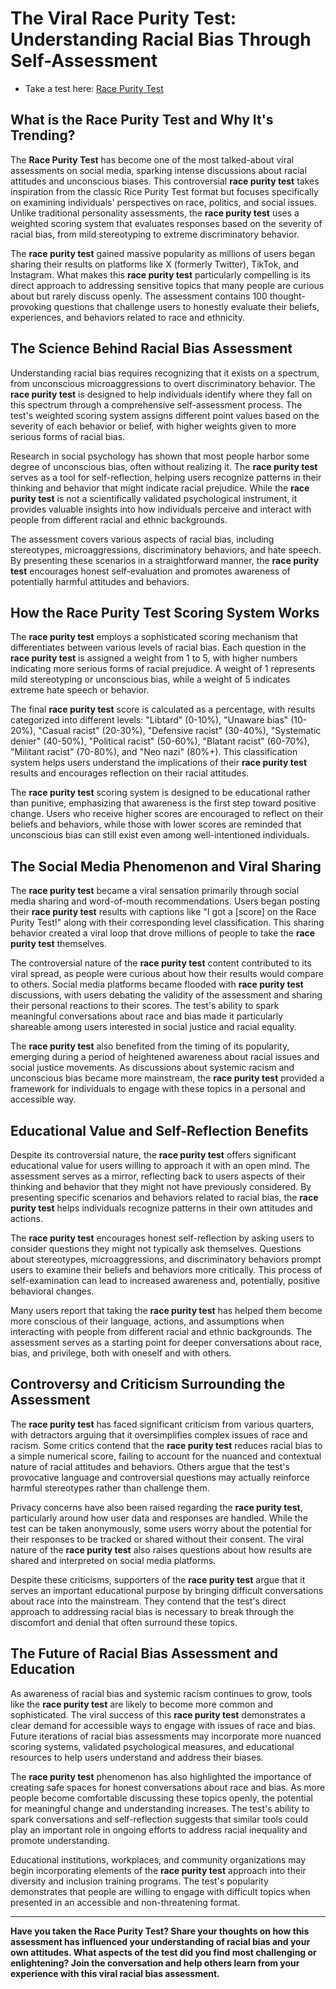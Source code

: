 # The Viral Race Purity Test: Understanding Racial Bias Through Self-Assessment

- Take a test here: [Race Purity Test](https://racepuritytest.org/)

## What is the Race Purity Test and Why It's Trending?

The **Race Purity Test** has become one of the most talked-about viral assessments on social media, sparking intense discussions about racial attitudes and unconscious biases. This controversial **race purity test** takes inspiration from the classic Rice Purity Test format but focuses specifically on examining individuals' perspectives on race, politics, and social issues. Unlike traditional personality assessments, the **race purity test** uses a weighted scoring system that evaluates responses based on the severity of racial bias, from mild stereotyping to extreme discriminatory behavior.

The **race purity test** gained massive popularity as millions of users began sharing their results on platforms like X (formerly Twitter), TikTok, and Instagram. What makes this **race purity test** particularly compelling is its direct approach to addressing sensitive topics that many people are curious about but rarely discuss openly. The assessment contains 100 thought-provoking questions that challenge users to honestly evaluate their beliefs, experiences, and behaviors related to race and ethnicity.

## The Science Behind Racial Bias Assessment

Understanding racial bias requires recognizing that it exists on a spectrum, from unconscious microaggressions to overt discriminatory behavior. The **race purity test** is designed to help individuals identify where they fall on this spectrum through a comprehensive self-assessment process. The test's weighted scoring system assigns different point values based on the severity of each behavior or belief, with higher weights given to more serious forms of racial bias.

Research in social psychology has shown that most people harbor some degree of unconscious bias, often without realizing it. The **race purity test** serves as a tool for self-reflection, helping users recognize patterns in their thinking and behavior that might indicate racial prejudice. While the **race purity test** is not a scientifically validated psychological instrument, it provides valuable insights into how individuals perceive and interact with people from different racial and ethnic backgrounds.

The assessment covers various aspects of racial bias, including stereotypes, microaggressions, discriminatory behaviors, and hate speech. By presenting these scenarios in a straightforward manner, the **race purity test** encourages honest self-evaluation and promotes awareness of potentially harmful attitudes and behaviors.

## How the Race Purity Test Scoring System Works

The **race purity test** employs a sophisticated scoring mechanism that differentiates between various levels of racial bias. Each question in the **race purity test** is assigned a weight from 1 to 5, with higher numbers indicating more serious forms of racial prejudice. A weight of 1 represents mild stereotyping or unconscious bias, while a weight of 5 indicates extreme hate speech or behavior.

The final **race purity test** score is calculated as a percentage, with results categorized into different levels: "Libtard" (0-10%), "Unaware bias" (10-20%), "Casual racist" (20-30%), "Defensive racist" (30-40%), "Systematic denier" (40-50%), "Political racist" (50-60%), "Blatant racist" (60-70%), "Militant racist" (70-80%), and "Neo nazi" (80%+). This classification system helps users understand the implications of their **race purity test** results and encourages reflection on their racial attitudes.

The **race purity test** scoring system is designed to be educational rather than punitive, emphasizing that awareness is the first step toward positive change. Users who receive higher scores are encouraged to reflect on their beliefs and behaviors, while those with lower scores are reminded that unconscious bias can still exist even among well-intentioned individuals.

## The Social Media Phenomenon and Viral Sharing

The **race purity test** became a viral sensation primarily through social media sharing and word-of-mouth recommendations. Users began posting their **race purity test** results with captions like "I got a [score] on the Race Purity Test!" along with their corresponding level classification. This sharing behavior created a viral loop that drove millions of people to take the **race purity test** themselves.

The controversial nature of the **race purity test** content contributed to its viral spread, as people were curious about how their results would compare to others. Social media platforms became flooded with **race purity test** discussions, with users debating the validity of the assessment and sharing their personal reactions to their scores. The test's ability to spark meaningful conversations about race and bias made it particularly shareable among users interested in social justice and racial equality.

The **race purity test** also benefited from the timing of its popularity, emerging during a period of heightened awareness about racial issues and social justice movements. As discussions about systemic racism and unconscious bias became more mainstream, the **race purity test** provided a framework for individuals to engage with these topics in a personal and accessible way.

## Educational Value and Self-Reflection Benefits

Despite its controversial nature, the **race purity test** offers significant educational value for users willing to approach it with an open mind. The assessment serves as a mirror, reflecting back to users aspects of their thinking and behavior that they might not have previously considered. By presenting specific scenarios and behaviors related to racial bias, the **race purity test** helps individuals recognize patterns in their own attitudes and actions.

The **race purity test** encourages honest self-reflection by asking users to consider questions they might not typically ask themselves. Questions about stereotypes, microaggressions, and discriminatory behaviors prompt users to examine their beliefs and behaviors more critically. This process of self-examination can lead to increased awareness and, potentially, positive behavioral changes.

Many users report that taking the **race purity test** has helped them become more conscious of their language, actions, and assumptions when interacting with people from different racial and ethnic backgrounds. The assessment serves as a starting point for deeper conversations about race, bias, and privilege, both with oneself and with others.

## Controversy and Criticism Surrounding the Assessment

The **race purity test** has faced significant criticism from various quarters, with detractors arguing that it oversimplifies complex issues of race and racism. Some critics contend that the **race purity test** reduces racial bias to a simple numerical score, failing to account for the nuanced and contextual nature of racial attitudes and behaviors. Others argue that the test's provocative language and controversial questions may actually reinforce harmful stereotypes rather than challenge them.

Privacy concerns have also been raised regarding the **race purity test**, particularly around how user data and responses are handled. While the test can be taken anonymously, some users worry about the potential for their responses to be tracked or shared without their consent. The viral nature of the **race purity test** also raises questions about how results are shared and interpreted on social media platforms.

Despite these criticisms, supporters of the **race purity test** argue that it serves an important educational purpose by bringing difficult conversations about race into the mainstream. They contend that the test's direct approach to addressing racial bias is necessary to break through the discomfort and denial that often surround these topics.

## The Future of Racial Bias Assessment and Education

As awareness of racial bias and systemic racism continues to grow, tools like the **race purity test** are likely to become more common and sophisticated. The viral success of this **race purity test** demonstrates a clear demand for accessible ways to engage with issues of race and bias. Future iterations of racial bias assessments may incorporate more nuanced scoring systems, validated psychological measures, and educational resources to help users understand and address their biases.

The **race purity test** phenomenon has also highlighted the importance of creating safe spaces for honest conversations about race and bias. As more people become comfortable discussing these topics openly, the potential for meaningful change and understanding increases. The test's ability to spark conversations and self-reflection suggests that similar tools could play an important role in ongoing efforts to address racial inequality and promote understanding.

Educational institutions, workplaces, and community organizations may begin incorporating elements of the **race purity test** approach into their diversity and inclusion training programs. The test's popularity demonstrates that people are willing to engage with difficult topics when presented in an accessible and non-threatening format.

---

**Have you taken the Race Purity Test? Share your thoughts on how this assessment has influenced your understanding of racial bias and your own attitudes. What aspects of the test did you find most challenging or enlightening? Join the conversation and help others learn from your experience with this viral racial bias assessment.**

